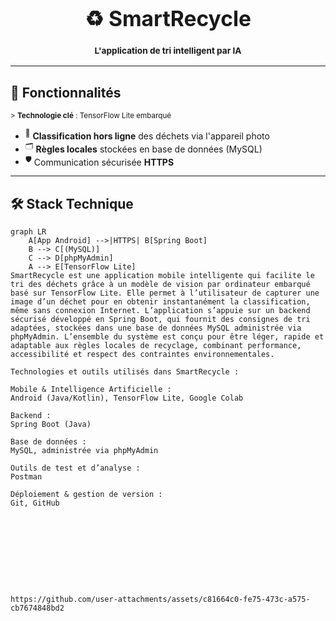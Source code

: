<!-- Bannière avec badges -->
<div align="center">
  <h1><big>♻️ SmartRecycle</big></h1>
  <h3><sub>L'application de tri intelligent par IA</sub></h3>
</div>

---

## 📱 **Fonctionnalités**
<sub>> **Technologie clé** : TensorFlow Lite embarqué</sub>

- <sup>📸</sup> **Classification hors ligne** des déchets via l'appareil photo  
- <sup>🗂️</sup> **Règles locales** stockées en base de données (MySQL)  
- <sup>🛡️</sup> Communication sécurisée **HTTPS**  

---

## 🛠️ **Stack Technique**
```mermaid
graph LR
    A[App Android] -->|HTTPS| B[Spring Boot]
    B --> C[(MySQL)]
    C --> D[phpMyAdmin]
    A --> E[TensorFlow Lite]
SmartRecycle est une application mobile intelligente qui facilite le tri des déchets grâce à un modèle de vision par ordinateur embarqué basé sur TensorFlow Lite. Elle permet à l’utilisateur de capturer une image d’un déchet pour en obtenir instantanément la classification, même sans connexion Internet. L’application s’appuie sur un backend sécurisé développé en Spring Boot, qui fournit des consignes de tri adaptées, stockées dans une base de données MySQL administrée via phpMyAdmin. L’ensemble du système est conçu pour être léger, rapide et adaptable aux règles locales de recyclage, combinant performance, accessibilité et respect des contraintes environnementales.

Technologies et outils utilisés dans SmartRecycle :

Mobile & Intelligence Artificielle :
Android (Java/Kotlin), TensorFlow Lite, Google Colab

Backend :
Spring Boot (Java)

Base de données :
MySQL, administrée via phpMyAdmin

Outils de test et d’analyse :
Postman

Déploiement & gestion de version :
Git, GitHub










https://github.com/user-attachments/assets/c81664c0-fe75-473c-a575-cb7674848bd2

